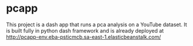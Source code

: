 # pcapp
This project is a dash app that runs a pca analysis on a YouTube dataset. It is built fully in python dash framework and is already deployed at http://pcapp-env.eba-psticmcb.sa-east-1.elasticbeanstalk.com/
